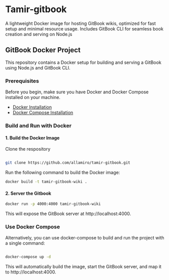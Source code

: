 # Tamir-gitbook
A lightweight Docker image for hosting GitBook wikis, optimized for fast setup and minimal resource usage. Includes GitBook CLI for seamless book creation and serving on Node.js
## GitBook Docker Project

This repository contains a Docker setup for building and serving a GitBook using Node.js and GitBook CLI.

### Prerequisites

Before you begin, make sure you have Docker and Docker Compose installed on your machine.

- [Docker Installation](https://docs.docker.com/get-docker/)
- [Docker Compose Installation](https://docs.docker.com/compose/install/)

### Build and Run with Docker

#### 1. Build the Docker Image

Clone the respository

```Bash

git clone https://github.com/allamiro/tamir-gitbook.git

```

Run the following command to build the Docker image:

```bash
docker build -t tamir-gitbook-wiki .
```

#### 2. Server the Gitbook

```bash
docker run -p 4000:4000 tamir-gitbook-wiki
```
This will expose the GitBook server at http://localhost:4000.

### Use Docker Compose

Alternatively, you can use docker-compose to build and run the project with a single command:

```bash

docker-compose up -d

```
This will automatically build the image, start the GitBook server, and map it to http://localhost:4000.
